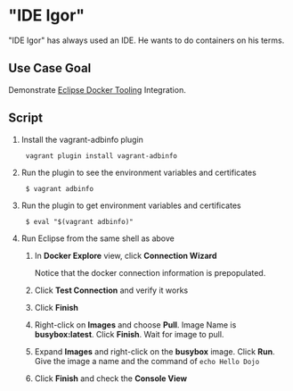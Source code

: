 # "IDE Igor"

"IDE Igor" has always used an IDE.  He wants to do containers on his
terms.

## Use Case Goal

Demonstrate [Eclipse Docker Tooling](http://www.eclipse.org/community/eclipse_newsletter/2015/june/article3.php) Integration.

## Script

1. Install the vagrant-adbinfo plugin

        vagrant plugin install vagrant-adbinfo

2. Run the plugin to see the environment variables and certificates

        $ vagrant adbinfo

3. Run the plugin to get environment variables and certificates

        $ eval "$(vagrant adbinfo)"

4. Run Eclipse from the same shell as above

    1. In **Docker Explore** view, click **Connection Wizard**

        Notice that the docker connection information is prepopulated.

    2. Click **Test Connection** and verify it works

    3. Click **Finish**

    4. Right-click on **Images** and choose **Pull**.  Image Name is
       **busybox:latest**.  Click **Finish**.  Wait for image to pull.

    5. Expand **Images** and right-click on the **busybox** image.
       Click **Run**.  Give the image a name and the command of
       `echo Hello Dojo`

    6. Click **Finish** and check the **Console View**
